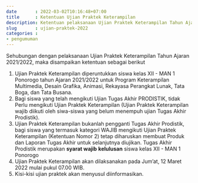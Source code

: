 ```yaml
---
date       : 2022-03-02T10:16:48+07:00
title      : Ketentuan Ujian Praktek Keterampilan
description: Ketentuan pelaksanaan Ujian Praktek Keterampilan Tahun Ajaran 2021/2022
slug       : ujian-praktek-2022
categories :
- pengumuman
---
```

Sehubungan dengan pelaksanaan Ujian Praktek Keterampilan Tahun Ajaran 2021/2022, maka disampaikan ketentuan sebagai berikut

1. Ujian Praktek Keterampilan diperuntukkan siswa kelas XII - MAN 1 Ponorogo tahun Ajaran 2021/2022 untuk Program Keterampilan Multimedia, Desain Grafika, Animasi, Rekayasa Perangkat Lunak, Tata Boga, dan Tata Busana.
2. Bagi siswa yang telah mengikuti Ujian Tugas Akhir PRODISTIK, tidak Perlu mengikuti Ujian Praktek Keterampilan (Ujian Praktek Keterampilan wajib diikuti oleh siwa-siswa yang belum menempuh ujian Tugas Akhir Prodistik).
3. Ujian Praktek Keterampilan bukanlah pengganti Tugas Akhir Prodistik, bagi siswa yang termasuk kategori WAJIB mengikuti Ujian Praktek Keterampilan (Ketentuan Nomor 2) tetap diharuskan membuat Produk dan Laporan Tugas Akhir untuk selanjutnya diujikan. Tugas Akhir Prodistik merupakan **syarat wajib** **kelulusan** siswa kelas XII - MAN 1 Ponorogo
4. Ujian Praktek Keterampilan akan dilaksanakan pada Jum’at, 12 Maret 2022 mulai pukul 07.00 WIB.
5. Kisi-kisi ujian praktek akan menyusul diinformasikan.